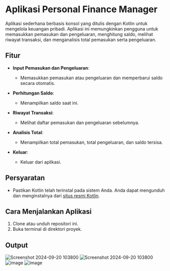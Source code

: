 # Aplikasi Personal Finance Manager

Aplikasi sederhana berbasis konsol yang ditulis dengan Kotlin untuk mengelola keuangan pribadi. Aplikasi ini memungkinkan pengguna untuk memasukkan pemasukan dan pengeluaran, menghitung saldo, melihat riwayat transaksi, dan menganalisis total pemasukan serta pengeluaran.

## Fitur

- **Input Pemasukan dan Pengeluaran**: 
  - Memasukkan pemasukan atau pengeluaran dan memperbarui saldo secara otomatis.
  
- **Perhitungan Saldo**: 
  - Menampilkan saldo saat ini.

- **Riwayat Transaksi**: 
  - Melihat daftar pemasukan dan pengeluaran sebelumnya.

- **Analisis Total**: 
  - Menampilkan total pemasukan, total pengeluaran, dan saldo tersisa.

- **Keluar**: 
  - Keluar dari aplikasi.

## Persyaratan

- Pastikan Kotlin telah terinstal pada sistem Anda. Anda dapat mengunduh dan menginstalnya dari [situs resmi Kotlin](https://kotlinlang.org/).

## Cara Menjalankan Aplikasi

1. Clone atau unduh repositori ini.
2. Buka terminal di direktori proyek.

## Output

![Screenshot 2024-09-20 103800](https://github.com/user-attachments/assets/51b76d8e-15f1-43b0-b3d1-9725cc7714d9)
![Screenshot 2024-09-20 103800](https://github.com/user-attachments/assets/5829289e-2f73-493a-bfc0-a24327250248)
![image](https://github.com/user-attachments/assets/8718ad41-4f31-4d78-9b3b-8a78998e0c44)
![image](https://github.com/user-attachments/assets/21f082cb-8fcb-4b2a-988a-0e917d07ffcc)




